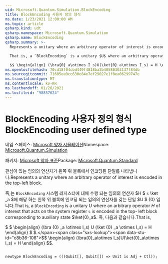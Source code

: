 ```yaml
---
uid: Microsoft.Quantum.Simulation.BlockEncoding
title: BlockEncoding 사용자 정의 형식
ms.date: 1/23/2021 12:00:00 AM
ms.topic: article
qsharp.kind: udt
qsharp.namespace: Microsoft.Quantum.Simulation
qsharp.name: BlockEncoding
qsharp.summary: >-
  Represents a unitary where an arbitrary operator of interest is encoded in the top-left block.

  That is, a `BlockEncoding` is a unitary $U$ where an arbitrary operator $H$ of interest that acts on the system register `s` is encoded in the top- left block corresponding to auxiliary state $\ket{0}_a$. That is,

  $$ \begin{align} (\bra{0}_a\otimes I_s)U(\ket{0}_a\otimes I_s) = H \end{align} $$.
ms.openlocfilehash: 70cd18f04cbd449f4818ba3b40580303137f84db
ms.sourcegitcommit: 71605ea9cc630e84e7ef29027e1f0ea06299747e
ms.translationtype: MT
ms.contentlocale: ko-KR
ms.lasthandoff: 01/26/2021
ms.locfileid: "98857624"
---
```

# <a name="blockencoding-user-defined-type"></a><span data-ttu-id="c8b36-102">BlockEncoding 사용자 정의 형식</span><span class="sxs-lookup"><span data-stu-id="c8b36-102">BlockEncoding user defined type</span></span>

<span data-ttu-id="c8b36-103">네임 스페이스: [Microsoft 양자 시뮬레이션](xref:Microsoft.Quantum.Simulation)</span><span class="sxs-lookup"><span data-stu-id="c8b36-103">Namespace: [Microsoft.Quantum.Simulation](xref:Microsoft.Quantum.Simulation)</span></span>

<span data-ttu-id="c8b36-104">패키지: [Microsoft 양자 표준](https://nuget.org/packages/Microsoft.Quantum.Standard)</span><span class="sxs-lookup"><span data-stu-id="c8b36-104">Package: [Microsoft.Quantum.Standard](https://nuget.org/packages/Microsoft.Quantum.Standard)</span></span>


<span data-ttu-id="c8b36-105">관심이 있는 임의의 연산자가 왼쪽 위 블록에서 인코딩된 단일를 나타냅니다.</span><span class="sxs-lookup"><span data-stu-id="c8b36-105">Represents a unitary where an arbitrary operator of interest is encoded in the top-left block.</span></span>

<span data-ttu-id="c8b36-106">즉,는 `BlockEncoding` 시스템 레지스터에 대해 수행 되는 임의의 연산자 $H $ `s` \ket _a $에 해당 하는 왼쪽 위 블록에 인코딩 되는 임의의 연산자를 갖는 단일 $U $ {0} 입니다.</span><span class="sxs-lookup"><span data-stu-id="c8b36-106">That is, a `BlockEncoding` is a unitary $U$ where an arbitrary operator $H$ of interest that acts on the system register `s` is encoded in the top- left block corresponding to auxiliary state $\ket{0}_a$.</span></span> <span data-ttu-id="c8b36-107">즉, 다음과 같습니다.</span><span class="sxs-lookup"><span data-stu-id="c8b36-107">That is,</span></span>

<span data-ttu-id="c8b36-108">$ $ \begin{align} (\bra {0} _a \otimes I_s) U (\ket {0} _a \otimes I_s) = H \end{align} $ $.</span><span class="sxs-lookup"><span data-stu-id="c8b36-108">$$ \begin{align} (\bra{0}_a\otimes I_s)U(\ket{0}_a\otimes I_s) = H \end{align} $$.</span></span>

```qsharp

newtype BlockEncoding = (((Qubit[], Qubit[]) => Unit is Adj + Ctl));
```

